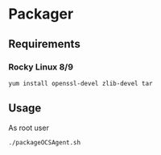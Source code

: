# Packager

## Requirements

### Rocky Linux 8/9

```shell
yum install openssl-devel zlib-devel tar
```

## Usage

As root user
```shell
./packageOCSAgent.sh
```
